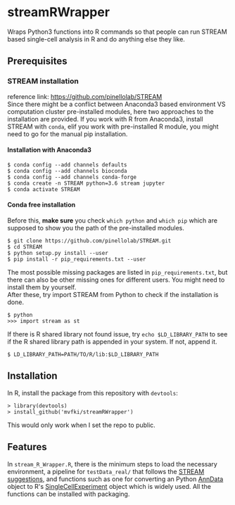 # streamRWrapper
Wraps Python3 functions into R commands so that people can run STREAM based single-cell analysis in R and do anything else they like. 

## Prerequisites  
### STREAM installation  
reference link: https://github.com/pinellolab/STREAM  
Since there might be a conflict between Anaconda3 based environment VS computation cluster pre-installed modules, here two approaches to the installation are provided. If you work with R from Anaconda3, install STREAM with `conda`, elif you work with pre-installed R module, you might need to go for the manual pip installation.
#### Installation with Anaconda3
```console
$ conda config --add channels defaults
$ conda config --add channels bioconda
$ conda config --add channels conda-forge
$ conda create -n STREAM python=3.6 stream jupyter
$ conda activate STREAM
```
#### Conda free installation
Before this, **make sure** you check `which python` and `which pip` which are supposed to show you the path of the pre-installed modules. 
```console
$ git clone https://github.com/pinellolab/STREAM.git
$ cd STREAM
$ python setup.py install --user
$ pip install -r pip_requirements.txt --user
```
The most possible missing packages are listed in `pip_requirements.txt`, but there can also be other missing ones for different users. You might need to install them by yourself.  
After these, try import STREAM from Python to check if the installation is done.
```console
$ python
>>> import stream as st
```
If there is R shared library not found issue, try `echo $LD_LIBRARY_PATH` to see if the R shared library path is appended in your system. If not, append it.
```console
$ LD_LIBRARY_PATH=PATH/TO/R/lib:$LD_LIBRARY_PATH
```
## Installation
In R, install the package from this repository with `devtools`:  
```{r}
> library(devtools)
> install_github('mvfki/streamRWrapper')
```
This would only work when I set the repo to public. 
## Features  
In `stream_R_Wrapper.R`, there is the minimum steps to load the necessary environment, a pipeline for `testData_real/` that follows the [STREAM suggestions](https://nbviewer.jupyter.org/github/pinellolab/STREAM/blob/master/tutorial/1.STREAM_scRNA-seq.ipynb?flush_cache=true), and functions such as one for converting an Python [AnnData](https://github.com/theislab/anndata) object to R's [SingleCellExperiment](https://bioconductor.org/packages/devel/bioc/vignettes/SingleCellExperiment/inst/doc/intro.html) object which is widely used. All the functions can be installed with packaging. 
